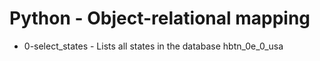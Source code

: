 # Python - Object-relational mapping

- 0-select_states - Lists all states in the database hbtn_0e_0_usa
